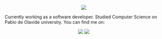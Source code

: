 <p align="center">
<img src = "https://github.com/lakidain/lakidain/blob/master/Particles.gif">
</p>

Currently working as a software developer. Studied Computer Science on Pablo de Olavide university. You can find me on:

<p align="center">
<a href= "https://www.linkedin.com/in/anderlakidain/"><img src="https://img.icons8.com/material-outlined/30/000000/linkedin.png"/></a>
<a href= "mailto:lakidainander@gmail.com"><img src="https://img.icons8.com/metro/26/000000/email.png"/></a>
</p>

<!--
**lakidain/lakidain** is a ✨ _special_ ✨ repository because its `README.md` (this file) appears on your GitHub profile.

Here are some ideas to get you started:

- 🔭 I’m currently working on ...
- 🌱 I’m currently learning ...
- 👯 I’m looking to collaborate on ...
- 🤔 I’m looking for help with ...
- 💬 Ask me about ...
- 📫 How to reach me: ...
- 😄 Pronouns: ...
- ⚡ Fun fact: ...
-->

